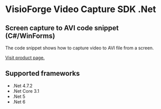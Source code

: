 ﻿# VisioForge Video Capture SDK .Net

## Screen capture to AVI code snippet (C#/WinForms)

The code snippet shows how to capture video to AVI file from a screen.

[Visit product page.](https://www.visioforge.com/video-capture-sdk-net)

## Supported frameworks

* .Net 4.7.2
* .Net Core 3.1
* .Net 5
* .Net 6